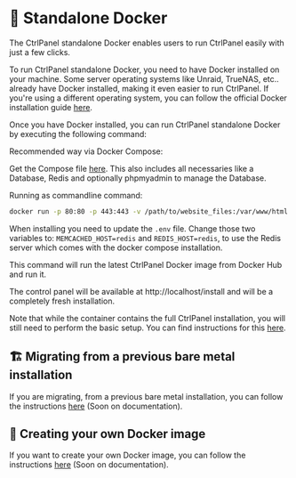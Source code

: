 # 🐳 Standalone Docker

The CtrlPanel standalone Docker enables users to run CtrlPanel easily with just a few clicks.

To run CtrlPanel standalone Docker, you need to have Docker installed on your machine. Some server operating systems like Unraid, TrueNAS, etc.. already have Docker installed, making it even easier to run CtrlPanel.
If you're using a different operating system, you can follow the official Docker installation guide [here](https://docs.docker.com/get-docker/).

Once you have Docker installed, you can run CtrlPanel standalone Docker by executing the following command:

Recommended way via Docker Compose:

Get the Compose file [here](https://github.com/Ctrlpanel-gg/panel/blob/docker-github-workflow/docker/standalone/compose.yaml).
This also includes all necessaries like a Database, Redis and optionally phpmyadmin to manage the Database.

Running as commandline command:

```bash
docker run -p 80:80 -p 443:443 -v /path/to/website_files:/var/www/html -v /path/to/nginx_config:/etc/nginx/conf.d/ ghcr.io/ctrlpanel-gg/panel:latest
```

When installing you need to update the `.env` file. Change those two variables to: `MEMCACHED_HOST=redis` and `REDIS_HOST=redis`, to use the Redis server which comes with the docker compose installation.

This command will run the latest CtrlPanel Docker image from Docker Hub and run it.

The control panel will be available at http://localhost/install and will be a completely fresh installation.

Note that while the container contains the full CtrlPanel installation, you will still need to perform the basic setup. You can find instructions for this [here](https://ctrlpanel.gg/docs/Installation/getting-started#basic-setup).

## 🏗️ Migrating from a previous bare metal installation

If you are migrating, from a previous bare metal installation, you can follow the instructions [here]() (Soon on documentation).

## 🧰 Creating your own Docker image

If you want to create your own Docker image, you can follow the instructions [here]() (Soon on documentation).
